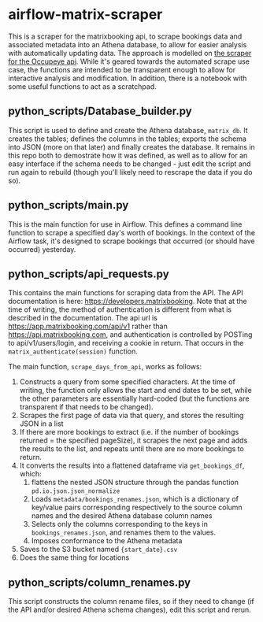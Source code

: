 # airflow-matrix-scraper

This is a scraper for the matrixbooking api, to scrape bookings data and associated metadata into an Athena database, to allow for easier analysis with automatically updating data. The approach is modelled on [the scraper for the Occupeye api](https://github.com/moj-analytical-services/airflow-occupeye-scraper). While it's geared towards the automated scrape use case, the functions are intended to be transparent enough to allow for interactive analysis and modification. In addition, there is a notebook with some useful functions to act as a scratchpad.

## python_scripts/Database_builder.py

This script is used to define and create the Athena database, `matrix_db`. It creates the tables; defines the columns in the tables; exports the schema into JSON (more on that later) and finally creates the database. It remains in this repo both to demostrate how it was defined, as well as to allow for an easy interface if the schema needs to be changed - just edit the script and run again to rebuild (though you'll likely need to rescrape the data if you do so).

## python_scripts/main.py

This is the main function for use in Airflow. This defines a command line function to scrape a specified day's worth of bookings. In the context of the Airflow task, it's designed to scrape bookings that occurred (or should have occurred) yesterday.

## python_scripts/api_requests.py

This contains the main functions for scraping data from the API. The API documentation is here: https://developers.matrixbooking. Note that at the time of writing, the method of authentication is different from what is described in the documentation. The api url is https://app.matrixbooking.com/api/v1 rather than https://api.matrixbooking.com, and authentication is controlled by POSTing to api/v1/users/login, and receiving a cookie in return. That occurs in the `matrix_authenticate(session)` function.

The main function, `scrape_days_from_api`, works as follows:
1. Constructs a query from some specified characters. At the time of writing, the function only allows the start and end dates to be set, while the other parameters are essentially hard-coded (but the functions are transparent if that needs to be changed).
2. Scrapes the first page of data via that query, and stores the resulting JSON in a list
3. If there are more bookings to extract (i.e. if the number of bookings returned = the specified pageSize), it scrapes the next page and adds the results to the list, and repeats until there are no more bookings to return.
4. It converts the results into a flattened dataframe via `get_bookings_df`, which:
    1. flattens the nested JSON structure through the pandas function `pd.io.json.json_normalize`
    2. Loads `metadata/bookings_renames.json`, which is a dictionary of key/value pairs corresponding respectively to the source column names and the desired Athena database column names
    3. Selects only the columns corresponding to the keys in `bookings_renames.json`, and renames them to the values.
    4. Imposes conformance to the Athena metadata
5. Saves to the S3 bucket named `{start_date}.csv`
6. Does the same thing for locations

## python_scripts/column_renames.py

This script constructs the column rename files, so if they need to change (if the API and/or desired Athena schema changes), edit this script and rerun.

